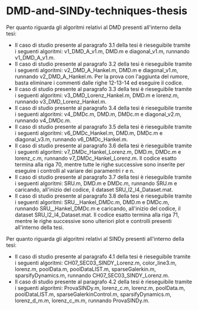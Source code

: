 # DMD-and-SINDy-techniques-thesis

Per quanto riguarda gli algoritmi relativi al DMD presenti all'interno della tesi:

- Il caso di studio presente al paragrafo 3.1 della tesi è rieseguibile tramite i seguenti algoritmi: v1_DMD_A_v1.m, DMD.m e diagonal_v1.m, runnando v1_DMD_A_v1.m.
- Il caso di studio presente al paragrafo 3.2 della tesi è rieseguibile tramite i seguenti algoritmi: v2_DMD_A_Hankel.m, DMD.m e diagonal_v1.m, runnando 
  v2_DMD_A_Hankel.m. Per la prova con l'aggiunta del rumore, basta eliminare i commenti dalle righe 12-13-14 ed eseguire il codice.
- Il caso di studio presente al paragrafo 3.3 della tesi è rieseguibile tramite i seguenti algoritmi: v3_DMD_Lorenz_Hankel.m, DMD.m e lorenz.m, runnando 
  v3_DMD_Lorenz_Hankel.m.
- Il caso di studio presente al paragrafo 3.4 della tesi è rieseguibile tramite i seguenti algoritmi: v4_DMDc.m, DMD.m, DMDc.m e diagonal_v2.m, runnando v4_DMDc.m. 
- Il caso di studio presente al paragrafo 3.5 della tesi è rieseguibile tramite i seguenti algoritmi: v6_DMDc_Hankel.m, DMD.m, DMDc.m e diagonal_v3.m, runnando 
  v6_DMDc_Hankel.m. 
- Il caso di studio presente al paragrafo 3.6 della tesi è rieseguibile tramite i seguenti algoritmi: v7_DMDc_Hankel_Lorenz.m, DMD.m, DMDc.m e lorenz_c.m, runnando
  v7_DMDc_Hankel_Lorenz.m. Il codice esatto termina alla riga 70, mentre tutte le righe successive sono inserite per eseguire i controlli al variare dei paramentri r e n.
- Il caso di studio presente al paragrafo 3.7 della tesi è rieseguibile tramite i seguenti algoritmi: SRU.m, DMD.m e DMDc.m, runnando SRU.m e caricando, all'inizio del 
  codice, il dataset SRU_l2_l4_Dataset.mat.
- Il caso di studio presente al paragrafo 3.8 della tesi è rieseguibile tramite i seguenti algoritmi: SRU__Hankel_DMDc.m, DMD.m e DMDc.m, runnando SRU__Hankel_DMDc.m 
  e caricando, all'inizio del codice, il dataset SRU_l2_l4_Dataset.mat. Il codice esatto termina alla riga 71, mentre le righe successive sono ulteriori plot e controlli
  presenti all'interno della tesi.
  
Per quanto riguarda gli algoritmi relativi al SINDy presenti all'interno della tesi:
  
 - Il caso di studio presente al paragrafo 4.1 della tesi è rieseguibile tramite i seguenti algoritmi: CH07_SEC03_SINDY_Lorenz.m, color_line3.m, lorenz.m, poolData.m,
   poolDataLIST.m, sparseGalerkin.m, sparsifyDynamics.m, runnando CH07_SEC03_SINDY_Lorenz.m.
 - Il caso di studio presente al paragrafo 4.2 della tesi è rieseguibile tramite i seguenti algoritmi: ProvaSINDy.m, lorenz_c.m, lorenz.m, poolData.m,
   poolDataLIST.m, sparseGalerkinControl.m, sparsifyDynamics.m, lorenz_d_m.m, lorenz_c_m.m, runnando ProvaSINDy.m.
